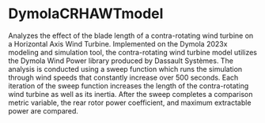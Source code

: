 # DymolaCRHAWTmodel
Analyzes the effect of the blade length of a contra-rotating wind turbine on a Horizontal Axis Wind Turbine. Implemented on the Dymola 2023x modeling and simulation tool, the contra-rotating wind turbine model utilizes the Dymola Wind Power library produced by Dassault Systèmes. The analysis is conducted using a sweep function which runs the simulation through wind speeds that constantly increase over 500 seconds. Each iteration of the sweep function increases the length of the contra-rotating wind turbine as well as its inertia. After the sweep completes a comparison metric variable, the rear rotor power coefficient, and maximum extractable power are compared.
